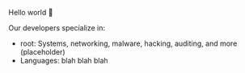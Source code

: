Hello world :wave:

Our developers specialize in:
* root: Systems, networking, malware, hacking, auditing, and more (placeholder)
* Languages: blah blah blah
